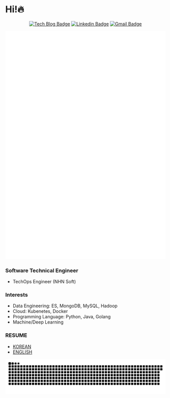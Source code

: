 # Hi!🔥
<div align=center>

[![Tech Blog Badge](http://img.shields.io/badge/-Tech%20blog-black?style=flat-square&link=https://jx2lee.github.io/)](https://jx2lee.github.io/) 
[![Linkedin Badge](https://img.shields.io/badge/-LinkedIn-blue?style=flat-square&logo=Linkedin&logoColor=white&link=https://www.linkedin.com/in/jx2lee/)](https://www.linkedin.com/in/jx2lee/) 
[![Gmail Badge](https://img.shields.io/badge/-Gmail-d14836?style=flat-square&logo=Gmail&logoColor=white&link=mailto:jaejun.lee.1991@gmail.com)](mailto:jaejun.lee.1991@gmail.com)

</div>

<div align=center>
<img src="./github-metrics.svg" alt="" />
</div>

### Software Technical Engineer
* TechOps Engineer (NHN Soft)

### Interests
* Data Engineering: ES, MongoDB, MySQL, Hadoop
* Cloud: Kubenetes, Docker
* Programming Language: Python, Java, Golang
* Machine/Deep Learning

### RESUME
* [KOREAN](https://jx2lee.notion.site/DevOps-839ddae7e0444266a59c2edd8547b27e)
* [ENGLISH](https://jx2lee.notion.site/Always-curious-DevOps-engineer-Jaejun-Lee-5eeab42c59d2455fae5457743231a110)


![snake gif](https://github.com/jx2lee/jx2lee/blob/output/github-contribution-grid-snake.svg)
